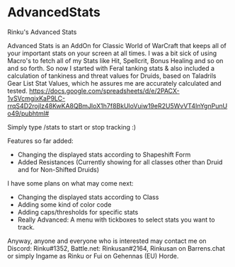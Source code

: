 # AdvancedStats
Rinku's Advanced Stats

Advanced Stats is an AddOn for Classic World of WarCraft that keeps all of your important stats on your screen at all times.
I was a bit sick of using Macro's to fetch all of my Stats like Hit, Spellcrit, Bonus Healing and so on and so forth.
So now I started with Feral tanking stats & also included a calculation of tankiness and threat values for Druids, based on Taladrils Gear List Stat Values, which he assures me are accurately calculated and tested. https://docs.google.com/spreadsheets/d/e/2PACX-1vSVcmgixKaP9LC-rrqS4D2rojIz48KwKA8QBmJloX1h7f8BkUloVuiw19eR2U5WvVT4InYgnPunUo49/pubhtml#

Simply type /stats to start or stop tracking :)

Features so far added:
* Changing the displayed stats according to Shapeshift Form
* Added Resistances (Currently showing for all classes other than Druid and for Non-Shifted Druids)

I have some plans on what may come next:
* Changing the displayed stats according to Class
* Adding some kind of color code
* Adding caps/thresholds for specific stats
* Really Advanced: A menu with tickboxes to select stats you want to track.

Anyway, anyone and everyone who is interested may contact me on Discord: Rinku#1352, Battle.net: Rinkusan#2164, Rinkusan on Barrens.chat or simply Ingame as Rinku or Fui on Gehennas (EU) Horde.
